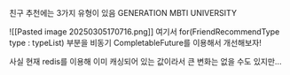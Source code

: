 친구 추천에는 3가지 유형이 있음
GENERATION
MBTI
UNIVERSITY

![[Pasted image 20250305170716.png]]
여기서 for(FriendRecommendType type : typeList) 부분을 비동기 CompletableFuture를 이용해서 개선해보자!

사실 현재 redis를 이용해 이미 캐싱되어 있는 값이라서 큰 변화는 없을 수도 있지만...